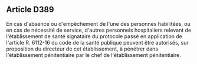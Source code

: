 Article D389
----
En cas d'absence ou d'empêchement de l'une des personnes habilitées, ou en cas
de nécessité de service, d'autres personnels hospitaliers relevant de
l'établissement de santé signataire du protocole passé en application de
l'article R. 6112-16 du code de la santé publique peuvent être autorisés, sur
proposition du directeur de cet établissement, à pénétrer dans l'établissement
pénitentiaire par le chef de l'établissement pénitentiaire.
